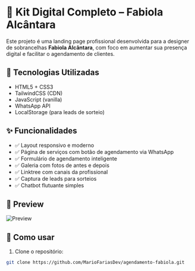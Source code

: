 # 💄 Kit Digital Completo – Fabiola Alcântara

Este projeto é uma landing page profissional desenvolvida para a designer de sobrancelhas **Fabiola Alcântara**, com foco em aumentar sua presença digital e facilitar o agendamento de clientes.

## 🔧 Tecnologias Utilizadas

- HTML5 + CSS3
- TailwindCSS (CDN)
- JavaScript (vanilla)
- WhatsApp API
- LocalStorage (para leads de sorteio)

## ✨ Funcionalidades

- ✅ Layout responsivo e moderno
- ✅ Página de serviços com botão de agendamento via WhatsApp
- ✅ Formulário de agendamento inteligente
- ✅ Galeria com fotos de antes e depois
- ✅ Linktree com canais da profissional
- ✅ Captura de leads para sorteios
- ✅ Chatbot flutuante simples

## 📸 Preview

![Preview](img/depois1.jpg)

## 🚀 Como usar

1. Clone o repositório:
```bash
git clone https://github.com/MarioFariasDev/agendamento-fabiola.git

